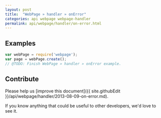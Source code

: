 ```yaml
---
layout: post
title:  "WebPage » handler » onError"
categories: api webpage webpage-handler
permalink: api/webpage/handler/on-error.html
---
```


## Examples

```javascript
var webPage = require('webpage');
var page = webPage.create();
// @TODO: Finish WebPage » handler » onError example.
```

## Contribute

Please help us [improve this document]({{ site.githubEdit }}/api/webpage/handler/2013-08-09-on-error.md).

If you know anything that could be useful to other developers, we'd love to see it.


